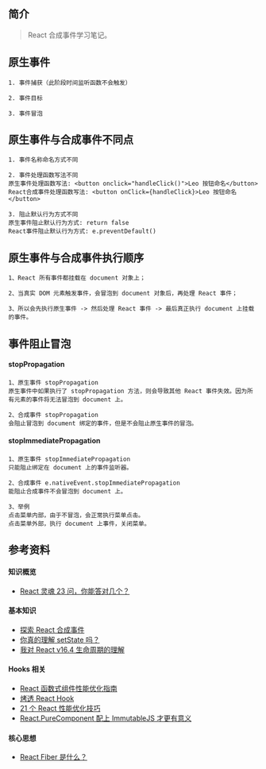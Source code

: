 ## 简介

> React 合成事件学习笔记。

## 原生事件

```text
1. 事件捕获（此阶段时间监听函数不会触发）

2. 事件目标

3. 事件冒泡
```

## 原生事件与合成事件不同点

```text
1. 事件名称命名方式不同

2. 事件处理函数写法不同
原生事件处理函数写法: <button onclick="handleClick()">Leo 按钮命名</button>
React合成事件处理函数写法: <button onClick={handleClick}>Leo 按钮命名</button>

3. 阻止默认行为方式不同
原生事件阻止默认行为方式: return false
React事件阻止默认行为方式: e.preventDefault()
```

## 原生事件与合成事件执行顺序

```text
1、React 所有事件都挂载在 document 对象上；

2、当真实 DOM 元素触发事件，会冒泡到 document 对象后，再处理 React 事件；

3、所以会先执行原生事件 -> 然后处理 React 事件 -> 最后真正执行 document 上挂载的事件。
```

## 事件阻止冒泡

#### stopPropagation

```text
1、原生事件 stopPropagation
原生事件中如果执行了 stopPropagation 方法，则会导致其他 React 事件失效。因为所有元素的事件将无法冒泡到 document 上。

2、合成事件 stopPropagation
会阻止冒泡到 document 绑定的事件，但是不会阻止原生事件的冒泡。
```

#### stopImmediatePropagation

```text
1、原生事件 stopImmediatePropagation
只能阻止绑定在 document 上的事件监听器。

2、合成事件 e.nativeEvent.stopImmediatePropagation
能阻止合成事件不会冒泡到 document 上。

3、举例
点击菜单内部，由于不冒泡，会正常执行菜单点击。
点击菜单外部，执行 document 上事件，关闭菜单。
```

## 参考资料

#### 知识概览

- [React 灵魂 23 问，你能答对几个？](https://zhuanlan.zhihu.com/p/304213203)

#### 基本知识

- [探索 React 合成事件](https://juejin.cn/post/6897911576053940231)
- [你真的理解 setState 吗？](https://juejin.cn/post/6844903636749778958#heading-5)
- [我对 React v16.4 生命周期的理解](https://juejin.cn/post/6844903655372488712)

#### Hooks 相关

- [React 函数式组件性能优化指南](https://zhuanlan.zhihu.com/p/137302815)
- [烤透 React Hook](https://juejin.cn/post/6867745889184972814)
- [21 个 React 性能优化技巧](https://www.infoq.cn/article/KVE8xtRs-uPphptq5LUz)
- [React.PureComponent 配上 ImmutableJS 才更有意义](https://juejin.cn/post/6844903501592526855)

#### 核心思想

- [React Fiber 是什么？](https://github.com/WangYuLue/react-in-deep/blob/main/02.React%20Fiber%20%E6%98%AF%E4%BB%80%E4%B9%88%EF%BC%9F.md)
